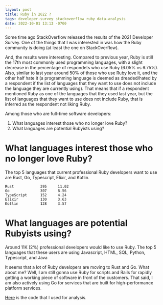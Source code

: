 ```yaml
---
layout: post
title: Ruby in 2022 ?
tags: developer-survey stackoverflow ruby data-analysis
date: 2022-10-01 13:13 -0700
---
```

Some time ago StackOverflow released the results of the 2021 Developer Survey. One of the things that I was interested in was how the Ruby community is doing (at least the one on StackOverflow).

And, the results were interesting. Compared to previous year, Ruby is still the 17th most commonly used programming languages, with a slight decrease in the percentage of respondets who use Ruby (6.05% vs 6.75%). Also, similar to last year around 50% of those who use Ruby
love it, and the other half hate it (a programming language is deemed as dreaded/hated by a respondent if the list of languages that they want to use does not include the language they are currently using). That means that if a respondent mentioned Ruby as one of the languages
that they used last year, but the list of languages that they want to use does not include Ruby, that is inferred as the respondent not liking Ruby.

Among those who are full-time software developers:
1. What languages interest those who no longer love Ruby?
2. What languages are potential Rubyists using?


# What languages interest those who no longer love Ruby?
The top 5 languages that current professional Ruby developers want to use are Rust, Go, Typescript, Elixir, and Kotlin.

```
Rust            395     11.02
Go              307     8.56
TypeScript      152     4.24
Elixir          130     3.63
Kotlin          128     3.57
```

# What languages are potential Rubyists using?
Around 11K (2%) professional developers would like to use Ruby. The top 5 languages that these users are using Javascript, HTML, SQL, Python, Typescript, and Java

It seems that a lot of Ruby developers are moving to Rust and Go. What about me? Well, I am still gonna use Ruby for scripts and Rails for rapidly getting a working piece of software in front of the customers. That said, I
am also actively using Go for services that are built for high-performance platform services.

[Here](https://github.com/gupta-ankit/developer-flow) is the code that I used for analysis.